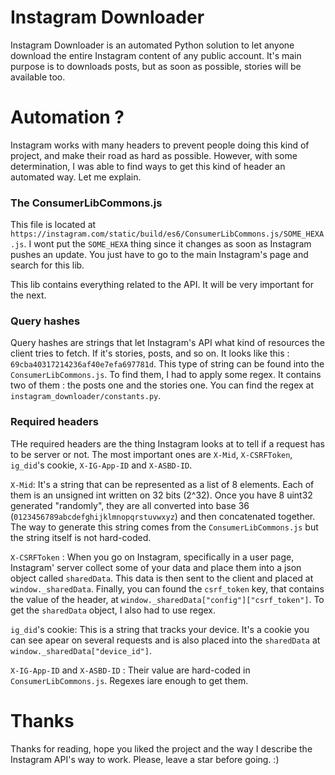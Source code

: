 # Instagram Downloader
Instagram Downloader is an automated Python solution to let anyone download the entire Instagram content of any public account. It's main purpose is to downloads posts, but as soon as possible, stories will be available too.

# Automation ?
Instagram works with many headers to prevent people doing this kind of project, and make their road as hard as possible. However, with some determination, I was able to find ways to get this kind of header an automated way. Let me explain.

### The ConsumerLibCommons.js
This file is located at ``https://instagram.com/static/build/es6/ConsumerLibCommons.js/SOME_HEXA.js``. I wont put the ``SOME_HEXA`` thing since it changes as soon as Instagram pushes an update. You just have to go to the main Instagram's page and search for this lib.

This lib contains everything related to the API. It will be very important for the next.

### Query hashes
Query hashes are strings that let Instagram's API what kind of resources the client tries to fetch. If it's stories, posts, and so on. It looks like this : ``69cba40317214236af40e7efa697781d``. This type of string can be found into the ``ConsumerLibCommons.js``. To find them, I had to apply some regex. It contains two of them : the posts one and the stories one. You can find the regex at ``instagram_downloader/constants.py``.

### Required headers
THe required headers are the thing Instagram looks at to tell if a request has to be server or not. The most important ones are ``X-Mid``, ``X-CSRFToken``, ``ig_did``'s cookie, ``X-IG-App-ID`` and ``X-ASBD-ID``.

``X-Mid``: It's a string that can be represented as a list of 8 elements. Each of them is an unsigned int written on 32 bits (2^32). Once you have 8 uint32 generated "randomly", they are all converted into base 36 (``0123456789abcdefghijklmnopqrstuvwxyz``) and then concatenated together. The way to generate this string comes from the ``ConsumerLibCommons.js`` but the string itself is not hard-coded.

``X-CSRFToken`` : When you go on Instagram, specifically in a user page, Instagram' server collect some of your data and place them into a json object called ``sharedData``. This data is then sent to the client and placed at ``window._sharedData``. Finally, you can found the ``csrf_token`` key, that contains the value of the header, at ``window._sharedData["config"]["csrf_token"]``. To get the ``sharedData`` object, I also had to use regex.

``ig_did``'s cookie: This is a string that tracks your device. It's a cookie you can see apear on several requests and is also placed into the ``sharedData`` at ``window._sharedData["device_id"]``.

``X-IG-App-ID`` and ``X-ASBD-ID`` : Their value are hard-coded in ``ConsumerLibCommons.js``. Regexes iare enough to get them.

# Thanks
Thanks for reading, hope you liked the project and the way I describe the Instagram API's way to work. Please, leave a star before going. :)
